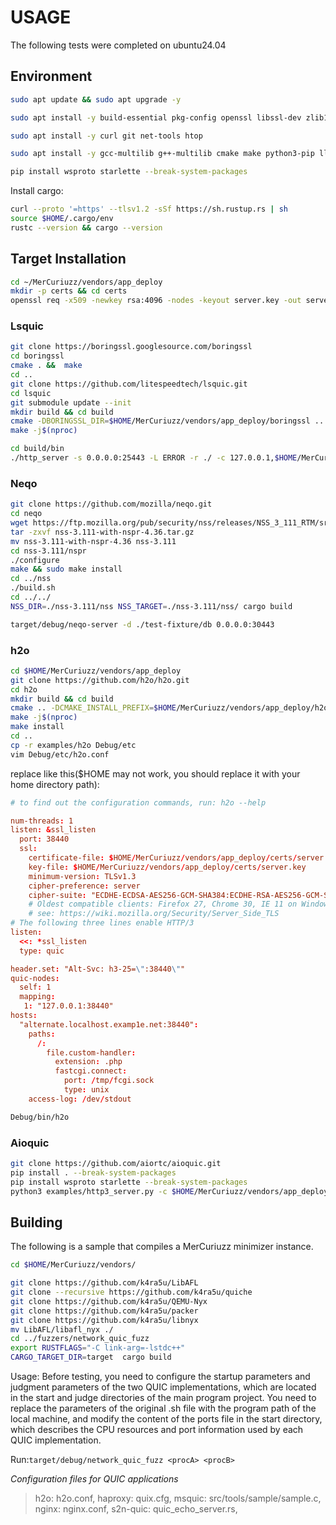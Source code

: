 # USAGE
The following tests were completed on ubuntu24.04
## Environment
```bash
sudo apt update && sudo apt upgrade -y

sudo apt install -y build-essential pkg-config openssl libssl-dev zlib1g-dev gyp

sudo apt install -y curl git net-tools htop

sudo apt install -y gcc-multilib g++-multilib cmake make python3-pip llvm-dev libclang-dev clang ninja-build

pip install wsproto starlette --break-system-packages
```
Install cargo:
```bash
curl --proto '=https' --tlsv1.2 -sSf https://sh.rustup.rs | sh
source $HOME/.cargo/env
rustc --version && cargo --version  
```


## Target Installation
```bash
cd ~/MerCuriuzz/vendors/app_deploy
mkdir -p certs && cd certs
openssl req -x509 -newkey rsa:4096 -nodes -keyout server.key -out server.crt -days 365 -subj "/CN=localhost" -addext "subjectAltName=DNS:localhost,IP:127.0.0.1"
```

### Lsquic
```bash
git clone https://boringssl.googlesource.com/boringssl
cd boringssl
cmake . &&  make
cd ..
git clone https://github.com/litespeedtech/lsquic.git
cd lsquic
git submodule update --init
mkdir build && cd build
cmake -DBORINGSSL_DIR=$HOME/MerCuriuzz/vendors/app_deploy/boringssl ..
make -j$(nproc)
```
```bash
cd build/bin
./http_server -s 0.0.0.0:25443 -L ERROR -r ./ -c 127.0.0.1,$HOME/MerCuriuzz/vendors/app_deploy/certs/server.crt,$HOME/MerCuriuzz/vendors/app_deploy/certs/server.key
```
### Neqo
```bash
git clone https://github.com/mozilla/neqo.git
cd neqo
wget https://ftp.mozilla.org/pub/security/nss/releases/NSS_3_111_RTM/src/nss-3.111-with-nspr-4.36.tar.gz
tar -zxvf nss-3.111-with-nspr-4.36.tar.gz
mv nss-3.111-with-nspr-4.36 nss-3.111
cd nss-3.111/nspr
./configure
make && sudo make install
cd ../nss
./build.sh
cd ../../
NSS_DIR=./nss-3.111/nss NSS_TARGET=./nss-3.111/nss/ cargo build
```
```bash
target/debug/neqo-server -d ./test-fixture/db 0.0.0.0:30443
```
### h2o
```bash
cd $HOME/MerCuriuzz/vendors/app_deploy
git clone https://github.com/h2o/h2o.git
cd h2o
mkdir build && cd build
cmake .. -DCMAKE_INSTALL_PREFIX=$HOME/MerCuriuzz/vendors/app_deploy/h2o/Debug -DCMAKE_BUILD_TYPE=Debug
make -j$(nproc)
make install
cd ..
cp -r examples/h2o Debug/etc
vim Debug/etc/h2o.conf
```
replace like this($HOME may not work, you should replace it with your home directory path):
```conf
# to find out the configuration commands, run: h2o --help

num-threads: 1
listen: &ssl_listen
  port: 38440
  ssl:
    certificate-file: $HOME/MerCuriuzz/vendors/app_deploy/certs/server.crt
    key-file: $HOME/MerCuriuzz/vendors/app_deploy/certs/server.key
    minimum-version: TLSv1.3
    cipher-preference: server
    cipher-suite: "ECDHE-ECDSA-AES256-GCM-SHA384:ECDHE-RSA-AES256-GCM-SHA384:ECDHE-ECDSA-CHACHA20-POLY1305:ECDHE-RSA-CHACHA20-POLY1305:ECDHE-ECDSA-AES128-GCM-SHA256:ECDHE-RSA-AES128-GCM-SHA256:ECDHE-ECDSA-AES256-SHA384:ECDHE-RSA-AES256-SHA384:ECDHE-ECDSA-AES128-SHA256:ECDHE-RSA-AES128-SHA256"
    # Oldest compatible clients: Firefox 27, Chrome 30, IE 11 on Windows 7, Edge, Opera 17, Safari 9, Android 5.0, and Java 8
    # see: https://wiki.mozilla.org/Security/Server_Side_TLS
# The following three lines enable HTTP/3
listen:
  <<: *ssl_listen
  type: quic

header.set: "Alt-Svc: h3-25=\":38440\""
quic-nodes:
  self: 1
  mapping:
   1: "127.0.0.1:38440"
hosts:
  "alternate.localhost.examp1e.net:38440":
    paths:
      /:
        file.custom-handler:
          extension: .php
          fastcgi.connect:
            port: /tmp/fcgi.sock
            type: unix
    access-log: /dev/stdout
```
```bash
Debug/bin/h2o 
```
### Aioquic
```bash
git clone https://github.com/aiortc/aioquic.git
pip install . --break-system-packages
pip install wsproto starlette --break-system-packages
python3 examples/http3_server.py -c $HOME/MerCuriuzz/vendors/app_deploy/certs/server.crt --port 4443
```

## Building
The following is a sample that compiles a MerCuriuzz minimizer instance.
```bash
cd $HOME/MerCuriuzz/vendors/

git clone https://github.com/k4ra5u/LibAFL
git clone --recursive https://github.com/k4ra5u/quiche
git clone https://github.com/k4ra5u/QEMU-Nyx
git clone https://github.com/k4ra5u/packer
git clone https://github.com/k4ra5u/libnyx
mv LibAFL/libafl_nyx ./
cd ../fuzzers/network_quic_fuzz
export RUSTFLAGS="-C link-arg=-lstdc++"
CARGO_TARGET_DIR=target  cargo build
```
Usage:
Before testing, you need to configure the startup parameters and judgment parameters of the two QUIC implementations, which are located in the start and judge directories of the main program project. You need to replace the parameters of the original <program name>.sh file with the program path of the local machine, and modify the content of the ports file in the start directory, which describes the CPU resources and port information used by each QUIC implementation. 

Run:`target/debug/network_quic_fuzz <procA> <procB>`

*Configuration files for QUIC applications*
> h2o:            h2o.conf,
> haproxy:        quix.cfg,
> msquic:         src/tools/sample/sample.c,
> nginx:          nginx.conf,
> s2n-quic:       quic_echo_server.rs,
